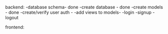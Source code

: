 backend:
-database schema- done
-create database - done
-create models - done
-create/verify user auth -
-add views to models-
-login
-signup
-logout

frontend:
